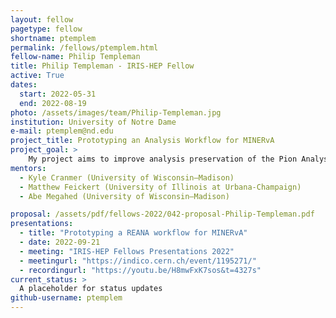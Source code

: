 ```yaml
---
layout: fellow
pagetype: fellow
shortname: ptemplem
permalink: /fellows/ptemplem.html
fellow-name: Philip Templeman
title: Philip Templeman - IRIS-HEP Fellow
active: True
dates:
  start: 2022-05-31
  end: 2022-08-19
photo: /assets/images/team/Philip-Templeman.jpg
institution: University of Notre Dame
e-mail: ptemplem@nd.edu
project_title: Prototyping an Analysis Workflow for MINERvA
project_goal: >
    My project aims to improve analysis preservation of the Pion Analysis for the MINERvA experiment by creating a workflow that is re-executable in REANA. The goal of this is both to improve replicability and to provide a starting point for future MINERvA analyses.
mentors:
  - Kyle Cranmer (University of Wisconsin–Madison)
  - Matthew Feickert (University of Illinois at Urbana-Champaign)
  - Abe Megahed (University of Wisconsin–Madison)

proposal: /assets/pdf/fellows-2022/042-proposal-Philip-Templeman.pdf
presentations:
  - title: "Prototyping a REANA workflow for MINERvA"
  - date: 2022-09-21
  - meeting: "IRIS-HEP Fellows Presentations 2022"
  - meetingurl: "https://indico.cern.ch/event/1195271/"
  - recordingurl: "https://youtu.be/H8mwFxK7sos&t=4327s"
current_status: >
  A placeholder for status updates
github-username: ptemplem
---
```

